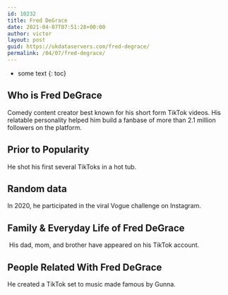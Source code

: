 ```yaml
---
id: 10232
title: Fred DeGrace
date: 2021-04-07T07:51:28+00:00
author: victor
layout: post
guid: https://ukdataservers.com/fred-degrace/
permalink: /04/07/fred-degrace/
---
```


* some text
{: toc}


## Who is Fred DeGrace



Comedy content creator best known for his short form TikTok videos. His relatable personality helped him build a fanbase of more than 2.1 million followers on the platform.

                
                
                
## Prior to Popularity



He shot his first several TikToks in a hot tub.

                
                
                
## Random data



In 2020, he participated in the viral Vogue challenge on Instagram. 

                
                
                
## Family & Everyday Life of Fred DeGrace



 His dad, mom, and brother have appeared on his TikTok account.

                
                
                
## People Related With Fred DeGrace



He created a TikTok set to music made famous by Gunna. 

                
              
            
          
          
          